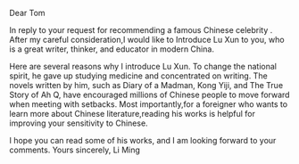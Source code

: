 Dear Tom

In reply to your request for recommending a famous Chinese celebrity . After my careful consideration,I would like to Introduce Lu Xun to you, who is a great writer, thinker, and educator in modern China.

Here are several reasons why I introduce Lu Xun. To change the national spirit, he gave up studying medicine and concentrated on writing. The novels written by him, such as Diary of a Madman, Kong Yiji, and The True Story of Ah Q, have encouraged millions of Chinese people to move forward when meeting with setbacks. Most importantly,for a foreigner who wants to learn more about Chinese literature,reading his works is helpful for improving your sensitivity to Chinese. 

I hope you can read some of his works, and I am looking forward to your comments.
Yours sincerely,
Li Ming